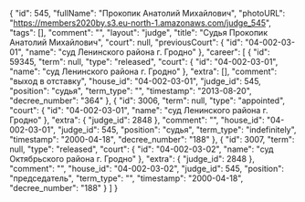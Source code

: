 {
    "id": 545,
    "fullName": "Прокопик Анатолий Михайлович",
    "photoURL": "https://members2020by.s3.eu-north-1.amazonaws.com/judge_545",
    "tags": [],
    "comment": "",
    "layout": "judge",
    "title": "Судья Прокопик Анатолий Михайлович",
    "court": null,
    "previousCourt": {
        "id": "04-002-03-01",
        "name": "суд Ленинского района г. Гродно"
    },
    "career": [
        {
            "id": 59345,
            "term": null,
            "type": "released",
            "court": {
                "id": "04-002-03-01",
                "name": "суд Ленинского района г. Гродно"
            },
            "extra": [],
            "comment": "выход в отставку",
            "house_id": "04-002-03-01",
            "judge_id": 545,
            "position": "судья",
            "term_type": "",
            "timestamp": "2013-08-20",
            "decree_number": "364"
        },
        {
            "id": 3006,
            "term": null,
            "type": "appointed",
            "court": {
                "id": "04-002-03-01",
                "name": "суд Ленинского района г. Гродно"
            },
            "extra": {
                "judge_id": 2848
            },
            "comment": "",
            "house_id": "04-002-03-01",
            "judge_id": 545,
            "position": "судья",
            "term_type": "indefinitely",
            "timestamp": "2000-04-18",
            "decree_number": "188"
        },
        {
            "id": 3007,
            "term": null,
            "type": "released",
            "court": {
                "id": "04-002-03-02",
                "name": "суд Октябрьского района г. Гродно"
            },
            "extra": {
                "judge_id": 2848
            },
            "comment": "",
            "house_id": "04-002-03-02",
            "judge_id": 545,
            "position": "председатель",
            "term_type": "",
            "timestamp": "2000-04-18",
            "decree_number": "188"
        }
    ]
}